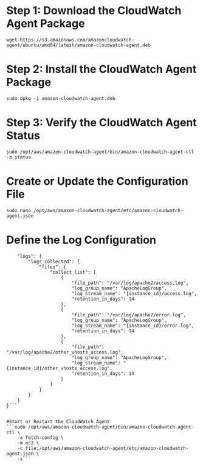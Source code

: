 # Step 1: Download the CloudWatch Agent Package

```wget https://s3.amazonaws.com/amazoncloudwatch-agent/ubuntu/amd64/latest/amazon-cloudwatch-agent.deb```

# Step 2: Install the CloudWatch Agent Package

```sudo dpkg -i amazon-cloudwatch-agent.deb```
# Step 3: Verify the CloudWatch Agent Status
```sudo /opt/aws/amazon-cloudwatch-agent/bin/amazon-cloudwatch-agent-ctl -a status```

# Create or Update the Configuration File
```sudo nano /opt/aws/amazon-cloudwatch-agent/etc/amazon-cloudwatch-agent.json```

# Define the Log Configuration
```{
    "logs": {
        "logs_collected": {
            "files": {
                "collect_list": [
                    {
                        "file_path": "/var/log/apache2/access.log",
                        "log_group_name": "ApacheLogGroup",
                        "log_stream_name": "{instance_id}/access.log",
                        "retention_in_days": 14
                    },
                    {
                        "file_path": "/var/log/apache2/error.log",
                        "log_group_name": "ApacheLogGroup",
                        "log_stream_name": "{instance_id}/error.log",
                        "retention_in_days": 14
                    },
                    {
                        "file_path": "/var/log/apache2/other_vhosts_access.log",
                        "log_group_name": "ApacheLogGroup",
                        "log_stream_name": "{instance_id}/other_vhosts_access.log",
                        "retention_in_days": 14
                    }
                ]
            }
        }
    }
}```


#Start or Restart the CloudWatch Agent
```sudo /opt/aws/amazon-cloudwatch-agent/bin/amazon-cloudwatch-agent-ctl \
    -a fetch-config \
    -m ec2 \
    -c file:/opt/aws/amazon-cloudwatch-agent/etc/amazon-cloudwatch-agent.json \
    -s```


